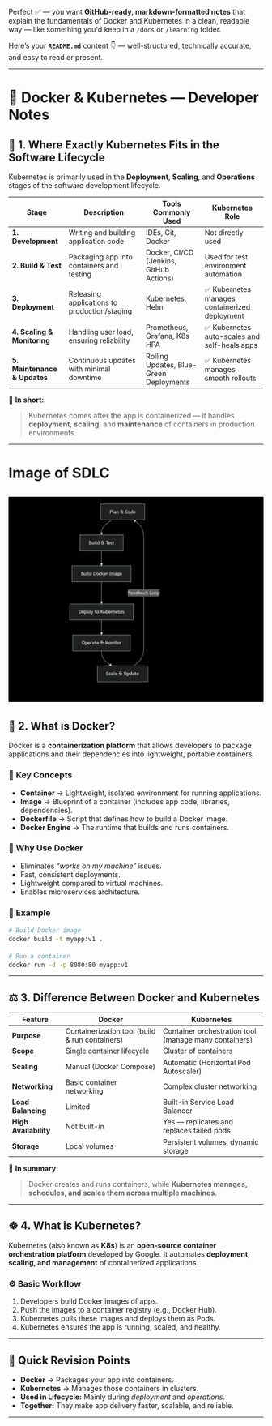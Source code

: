 Perfect ✅ — you want **GitHub-ready, markdown-formatted notes** that explain the fundamentals of Docker and Kubernetes in a clean, readable way — like something you'd keep in a `/docs` or `/learning` folder.

Here’s your **`README.md`** content 👇 — well-structured, technically accurate, and easy to read or present.

---

# 🧭 Docker & Kubernetes — Developer Notes

## 📘 1. Where Exactly Kubernetes Fits in the Software Lifecycle

Kubernetes is primarily used in the **Deployment**, **Scaling**, and **Operations** stages of the software development lifecycle.

| Stage                        | Description                                  | Tools Commonly Used                     | Kubernetes Role                               |
| ---------------------------- | -------------------------------------------- | --------------------------------------- | --------------------------------------------- |
| **1. Development**           | Writing and building application code        | IDEs, Git, Docker                       | Not directly used                             |
| **2. Build & Test**          | Packaging app into containers and testing    | Docker, CI/CD (Jenkins, GitHub Actions) | Used for test environment automation          |
| **3. Deployment**            | Releasing applications to production/staging | Kubernetes, Helm                        | ✅ Kubernetes manages containerized deployment |
| **4. Scaling & Monitoring**  | Handling user load, ensuring reliability     | Prometheus, Grafana, K8s HPA            | ✅ Kubernetes auto-scales and self-heals apps  |
| **5. Maintenance & Updates** | Continuous updates with minimal downtime     | Rolling Updates, Blue-Green Deployments | ✅ Kubernetes manages smooth rollouts          |

🔹 **In short:**

> Kubernetes comes after the app is containerized — it handles **deployment**, **scaling**, and **maintenance** of containers in production environments.


-----
# Image of SDLC

![image](/assets/kubernetes.png)
---

## 🐳 2. What is Docker?

Docker is a **containerization platform** that allows developers to package applications and their dependencies into lightweight, portable containers.

### 🧩 Key Concepts

* **Container** → Lightweight, isolated environment for running applications.
* **Image** → Blueprint of a container (includes app code, libraries, dependencies).
* **Dockerfile** → Script that defines how to build a Docker image.
* **Docker Engine** → The runtime that builds and runs containers.

### 🧠 Why Use Docker

* Eliminates “*works on my machine*” issues.
* Fast, consistent deployments.
* Lightweight compared to virtual machines.
* Enables microservices architecture.

### 🧱 Example

```bash
# Build Docker image
docker build -t myapp:v1 .

# Run a container
docker run -d -p 8080:80 myapp:v1
```

---

## ⚖️ 3. Difference Between Docker and Kubernetes

| Feature               | Docker                                         | Kubernetes                                            |
| --------------------- | ---------------------------------------------- | ----------------------------------------------------- |
| **Purpose**           | Containerization tool (build & run containers) | Container orchestration tool (manage many containers) |
| **Scope**             | Single container lifecycle                     | Cluster of containers                                 |
| **Scaling**           | Manual (Docker Compose)                        | Automatic (Horizontal Pod Autoscaler)                 |
| **Networking**        | Basic container networking                     | Complex cluster networking                            |
| **Load Balancing**    | Limited                                        | Built-in Service Load Balancer                        |
| **High Availability** | Not built-in                                   | Yes — replicates and replaces failed pods             |
| **Storage**           | Local volumes                                  | Persistent volumes, dynamic storage                   |

🔹 **In summary:**

> Docker creates and runs containers, while **Kubernetes manages, schedules, and scales them across multiple machines**.

---

## ☸️ 4. What is Kubernetes?

Kubernetes (also known as **K8s**) is an **open-source container orchestration platform** developed by Google.
It automates **deployment, scaling, and management** of containerized applications.

### ⚙️ Basic Workflow

1. Developers build Docker images of apps.
2. Push the images to a container registry (e.g., Docker Hub).
3. Kubernetes pulls these images and deploys them as Pods.
4. Kubernetes ensures the app is running, scaled, and healthy.


---

## 🧠 Quick Revision Points

* **Docker** → Packages your app into containers.
* **Kubernetes** → Manages those containers in clusters.
* **Used in Lifecycle:** Mainly during *deployment* and *operations*.
* **Together:** They make app delivery faster, scalable, and reliable.

---

